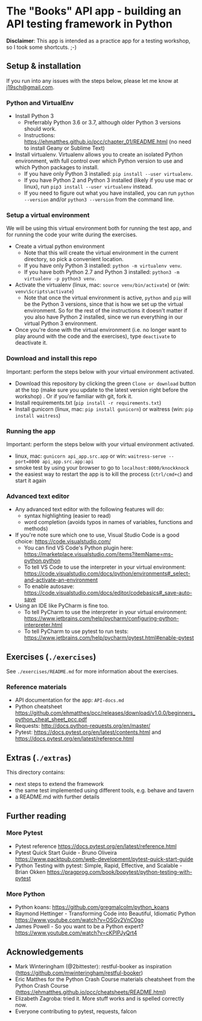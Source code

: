 # The "Books" API app - building an API testing framework in Python

**Disclaimer**: 
This app is intended as a practice app for a testing workshop, so I took some shortcuts. ;-)


## Setup & installation

If you run into any issues with the steps below, please let me know at j19sch@gmail.com.

### Python and VirtualEnv
- Install Python 3
    - Preferrably Python 3.6 or 3.7, although older Python 3 versions should work.
    - Instructions: https://ehmatthes.github.io/pcc/chapter_01/README.html (no need to install Geany or Sublime Text)
- Install virtualenv. Virtualenv allows you to create an isolated Python environment, with full control over which Python version to use and which Python packages to install.
    - If you have only Python 3 installed: `pip install --user virtualenv`. 
    - If you have Python 2 and Python 3 installed (likely if you use mac or linux), run `pip3 install --user virtualenv` instead.
    - If you need to figure out what you have installed, you can run `python --version` and/or `python3 --version` from the command line.

### Setup a virtual environment
We will be using this virtual environment both for running the test app, and for running the code your
write during the exercises.
 
- Create a virtual python environment
	- Note that this will create the virtual environment in the current directory, so pick a convenient location.
    - If you have only Python 3 installed: `python -m virtualenv venv`.
	- If you have both Python 2.7 and Python 3 installed: `python3 -m virtualenv -p python3 venv`.
- Activate the virtualenv (linux, mac: `source venv/bin/activate`) or (win: `venv\Scripts\activate`)
    - Note that once the virtual environment is active, `python` and `pip` will be the Python 3 versions, since that is how we set up the virtual environment.
    So for the rest of the instructions it doesn't matter if you also have Python 2 installed, since we run everything in our virtual Python 3 environment.
- Once you're done with the virtual environment (i.e. no longer want to play around with the code and the exercises), type `deactivate`
to deactivate it.

### Download and install this repo
Important: perform the steps below with your virtual environment activated.

- Download this repository by clicking the green `Clone or download` button at the top (make sure you update to
the latest version right before the workshop) . Or if you're familiar with git, fork it.
- Install requirements.txt (`pip install -r requirements.txt`)
- Install gunicorn (linux, mac: `pip install gunicorn`) or
waitress (win: `pip install waitress`)

### Running the app
Important: perform the steps below with your virtual environment activated.

- linux, mac: `gunicorn api_app.src.app` or win: `waitress-serve --port=8000 api_app.src.app:api`
- smoke test by using your browser to go to `localhost:8000/knockknock`
- the easiest way to restart the app is to kill the process (`ctrl/cmd+c`) and start it again

### Advanced text editor
- Any advanced text editor with the following features will do:
    - syntax highlighting (easier to read)
    - word completion (avoids typos in names of variables, functions and methods)
- If you're note sure which one to use, Visual Studio Code is a good choice: https://code.visualstudio.com/
    - You can find VS Code's Python plugin here: https://marketplace.visualstudio.com/items?itemName=ms-python.python
    - To tell VS Code to use the interpreter in your virtual environment: https://code.visualstudio.com/docs/python/environments#_select-and-activate-an-environment
    - To enable autosave: https://code.visualstudio.com/docs/editor/codebasics#_save-auto-save 
- Using an IDE like PyCharm is fine too.
    - To tell PyCharm to use the interpreter in your virtual environment: https://www.jetbrains.com/help/pycharm/configuring-python-interpreter.html
    - To tell PyCharm to use pytest to run tests: https://www.jetbrains.com/help/pycharm/pytest.html#enable-pytest



## Exercises  (`./exercises`)
See `./exercises/README.md` for more information about the exercises.

### Reference materials
- API documentation for the app: `API-docs.md`
- Python cheatsheet
https://github.com/ehmatthes/pcc/releases/download/v1.0.0/beginners_python_cheat_sheet_pcc.pdf
- Requests:
http://docs.python-requests.org/en/master/
- Pytest:
https://docs.pytest.org/en/latest/contents.html and https://docs.pytest.org/en/latest/reference.html



## Extras (`./extras`)

This directory contains:
- next steps to extend the framework
- the same test implemented using different tools, e.g. behave and tavern
- a README.md with further details



## Further reading

### More Pytest
- Pytest reference https://docs.pytest.org/en/latest/reference.html
- Pytest Quick Start Guide - Bruno Oliveira
https://www.packtpub.com/web-development/pytest-quick-start-guide
- Python Testing with pytest: Simple, Rapid, Effective, and Scalable - Brian Okken
https://pragprog.com/book/bopytest/python-testing-with-pytest

### More Python
- Python koans: https://github.com/gregmalcolm/python_koans
- Raymond Hettinger - Transforming Code into Beautiful, Idiomatic
Python https://www.youtube.com/watch?v=OSGv2VnC0go
- James Powell - So you want to be a Python expert? https://www.youtube.com/watch?v=cKPlPJyQrt4



## Acknowledgements
- Mark Winteringham (@2bittester): restful-booker as inspiration
(https://github.com/mwinteringham/restful-booker)
- Eric Matthes for the Python Crash Course materials cheatsheet from the Python Crash Course
(https://ehmatthes.github.io/pcc/cheatsheets/README.html)
- Elizabeth Zagroba: tried it. More stuff works and is spelled correctly now.
- Everyone contributing to pytest, requests, falcon
